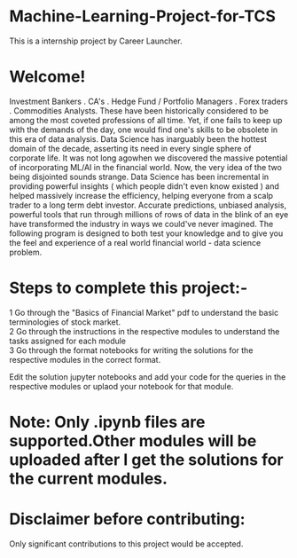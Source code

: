 # Machine-Learning-Project-for-TCS
This is a internship project by Career Launcher.  

# Welcome!  
Investment Bankers . CA's . Hedge Fund / Portfolio Managers . Forex traders . Commodities Analysts. These have been historically considered to be among the most coveted professions of all time. Yet, if one fails to keep up with the demands of the day, one would find one's skills to be obsolete in this era of data analysis. Data Science has inarguably been the hottest domain of the decade, asserting its need in every single sphere of corporate life. It was not long agowhen we discovered the massive potential of incorporating ML/AI in the financial world. Now, the very idea of the two being disjointed sounds strange. Data Science has been incremental in providing powerful insights ( which people didn't even know existed ) and helped massively increase the efficiency, helping everyone from a scalp trader to a long term debt investor. Accurate predictions, unbiased analysis, powerful tools that run through millions of rows of data in the blink of an eye have transformed the industry in ways we could've never imagined. The following program is designed to both test your knowledge and to give you the feel and experience of a real world financial world - data science problem.

# Steps to complete this project:-  
1 Go through the "Basics of Financial Market" pdf to understand the basic terminologies of stock market.  
2 Go through the instructions in the respective modules to understand the tasks assigned for each module  
3 Go through the format notebooks for writing the solutions for the respective modules in the correct format.

Edit the solution jupyter notebooks and add your code for the queries in the respective modules or uplaod your notebook for that module.

# Note: Only .ipynb files are supported.Other modules will be uploaded after I get the solutions for the current modules.  
# Disclaimer before contributing:   
Only significant contributions to this project would be accepted.  
